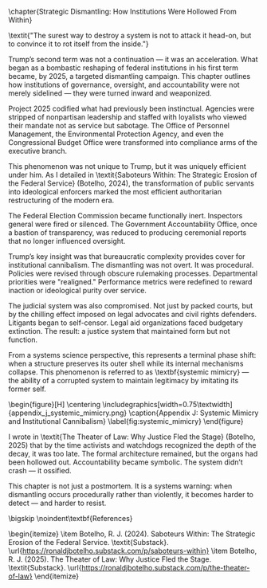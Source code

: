 \chapter{Strategic Dismantling: How Institutions Were Hollowed From Within}

\textit{"The surest way to destroy a system is not to attack it head-on, but to convince it to rot itself from the inside."}

Trump’s second term was not a continuation — it was an acceleration. What began as a bombastic reshaping of federal institutions in his first term became, by 2025, a targeted dismantling campaign. This chapter outlines how institutions of governance, oversight, and accountability were not merely sidelined — they were turned inward and weaponized.

Project 2025 codified what had previously been instinctual. Agencies were stripped of nonpartisan leadership and staffed with loyalists who viewed their mandate not as service but sabotage. The Office of Personnel Management, the Environmental Protection Agency, and even the Congressional Budget Office were transformed into compliance arms of the executive branch.

This phenomenon was not unique to Trump, but it was uniquely efficient under him. As I detailed in \textit{Saboteurs Within: The Strategic Erosion of the Federal Service} (Botelho, 2024), the transformation of public servants into ideological enforcers marked the most efficient authoritarian restructuring of the modern era.

The Federal Election Commission became functionally inert. Inspectors general were fired or silenced. The Government Accountability Office, once a bastion of transparency, was reduced to producing ceremonial reports that no longer influenced oversight.

Trump’s key insight was that bureaucratic complexity provides cover for institutional cannibalism. The dismantling was not overt. It was procedural. Policies were revised through obscure rulemaking processes. Departmental priorities were "realigned." Performance metrics were redefined to reward inaction or ideological purity over service.

The judicial system was also compromised. Not just by packed courts, but by the chilling effect imposed on legal advocates and civil rights defenders. Litigants began to self-censor. Legal aid organizations faced budgetary extinction. The result: a justice system that maintained form but not function.

From a systems science perspective, this represents a terminal phase shift: when a structure preserves its outer shell while its internal mechanisms collapse. This phenomenon is referred to as \textbf{systemic mimicry} — the ability of a corrupted system to maintain legitimacy by imitating its former self.

\begin{figure}[H]
  \centering
  \includegraphics[width=0.75\textwidth]{appendix_j_systemic_mimicry.png}
  \caption{Appendix J: Systemic Mimicry and Institutional Cannibalism}
  \label{fig:systemic_mimicry}
\end{figure}

I wrote in \textit{The Theater of Law: Why Justice Fled the Stage} (Botelho, 2025) that by the time activists and watchdogs recognized the depth of the decay, it was too late. The formal architecture remained, but the organs had been hollowed out. Accountability became symbolic. The system didn’t crash — it ossified.

This chapter is not just a postmortem. It is a systems warning: when dismantling occurs procedurally rather than violently, it becomes harder to detect — and harder to resist.

\bigskip
\noindent\textbf{References}

\begin{itemize}
  \item Botelho, R. J. (2024). Saboteurs Within: The Strategic Erosion of the Federal Service. \textit{Substack}. \url{https://ronaldjbotelho.substack.com/p/saboteurs-within}
  \item Botelho, R. J. (2025). The Theater of Law: Why Justice Fled the Stage. \textit{Substack}. \url{https://ronaldjbotelho.substack.com/p/the-theater-of-law}
\end{itemize}

